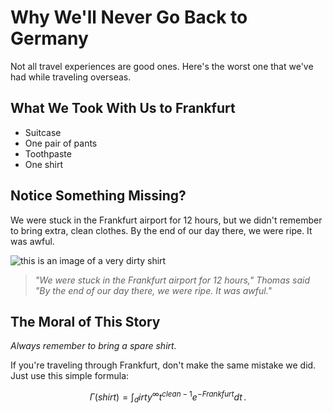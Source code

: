 # Why We'll Never Go Back to Germany

Not all travel experiences are good ones. Here's the worst one that we've had while traveling overseas.

## What We Took With Us to Frankfurt

* Suitcase
* One pair of pants
* Toothpaste
* One shirt

## Notice Something Missing?

We were stuck in the Frankfurt airport for 12 hours, but we didn't remember to bring extra, clean clothes. By the end of our day there, we were ripe. It was awful.

![this is an image of a very dirty shirt](https://cdn3.volusion.com/7aztx.j6veq/v/vspfiles/photos/OCL0018-2T.jpg?v-cache=1484143634)

>_"We were stuck in the Frankfurt airport for 12 hours," Thomas said "By the end of our day there, we were ripe. It was awful."_

## The Moral of This Story

_Always remember to bring a spare shirt._

If you're traveling through Frankfurt, don't make the same mistake we did. Just use this simple formula:

$$
\Gamma(shirt) = \int_dirty^\infty t^{clean-1}e^{-Frankfurt}dt\,.
$$